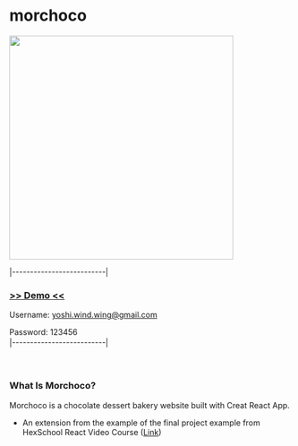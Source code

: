 # morchoco

<img src="https://imgur.com/hXDxZcS.jpg" width="400">  
  
|--------------------------|
### [>> Demo <<](https://yoshiyyc.github.io/morchoco/)
Username: yoshi.wind.wing@gmail.com  

Password: 123456   
|--------------------------|　    

　 
　
### What Is Morchoco?
Morchoco is a chocolate dessert bakery website built with Creat React App. 
* An extension from the example of the final project example from HexSchool React Video Course ([Link](https://github.com/hexschool/react-course-final-commit))
